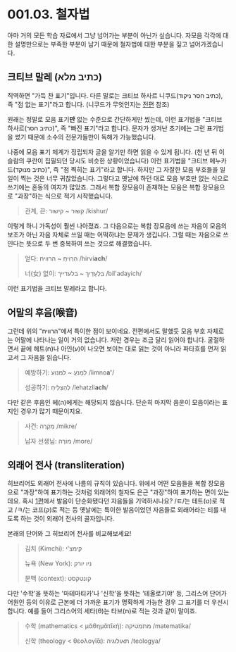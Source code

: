 # 001.03. 철자법
아마 거의 모든 학습 자료에서 그냥 넘어가는 부분이 아닌가
싶습니다. 자모음 각각에 대한 설명만으로는 부족한 부분이
남기 때문에 철자법에 대한 부분을 짚고 넘어가겠습니다.
## 크티브 말레 (כתיב מלא)
직역하면 "가득 찬 표기"입니다. 다른 말로는
크티브 하사르 니쿠드(כתיב חסר ניקוד), 즉
"점 없는 표기"라고 합니다. (니쿠드가 무엇인지는
[전편](./02.diacritics.md) 참조)

원래는 정말로 모음 표기**만**
없는 수준으로 간단하게만 썼는데, 이런 표기법을
"크티브 하사르(כתיב חסר)", 즉 "빠진 표기"라고 합니다.
문자가 생겨난 초기에는 그런 표기법을
썼기 때문에 소수의 전문가들만이
독해가 가능했습니다.

나중에 모음 표기 체계가 정립되자
글을 알기만 하면 읽을 수 있게 됩니다. (천 년 뒤 이슬람의
쿠란이 집필되던 당시도 비슷한 상황이었습니다) 이런
표기법을 "크티브 메누카드(כתיב מנוקד)", 즉
"점 찍히는 표기"라고 합니다. 하지만 그 자잘한 모음 부호들을 일일이
찍는 것은 너무 귀찮았습니다. 그렇다고 옛날에 하던 대로
모음 부호만 없는 식으로 쓰기에는 혼동의 여지가 많았죠.
그래서 복합 장모음이 존재하는 모음은
복합 장모음으로 "과장"하는 식으로 적기 시작했습니다.
> 관계, 끈: קִשּׁוּר ~ קישור /kishur/

이렇게 하니 가독성이 훨씬 나아졌죠. 그 다음으로는
복합 장모음에 쓰는 자음이 모음의 보조가 아닌
자음 자체로 쓰일 때는 어떡하냐는 문제가 생깁니다. 그럴 때는
자음으로 쓰인다는 뜻으로 두 번 중복하여 쓰는 것으로
해결했습니다.
> 얻다: הִרְוִיחַ ~ הרוויח /hirvi**ach**/
>
> 너(女) 없이: בִּלְעָדַיִךְ ~ בלעדייך /bil'adayich/

이런 표기법을 크티브 말레라고 합니다.
## 어말의 후음(喉音)
그런데 위의 "הרוויח"에서 특이한 점이 보이네요. 전편에서도 말했듯
모음 부호 자체로는 어말에 나타나는 일이 거의 없습니다. 저런 경우는
조금 달리 읽어야 합니다. 굴절하면서 끝에 헤트(ח)나 아인(ע)이 나오면
보이는 대로 읽는 것이 아니라 파타흐를
먼저 읽고서 그 자음을 읽습니다.
> 예방하기: לִמְנֹעַ ~ למנוע /limno**a'**/
> 
> 성공하기: לְהַצְלִיחַ /lehatzli**ach**/

다만 같은 후음인 헤(ה)에게는 해당되지 않습니다. 단순히 마지막 음운이
모음이라는 표지인 경우가 많기 때문이지요.
> 사건: מִקְרֶה /mikre/
> 
> 남자 선생님: מוֹרֶה /more/
## 외래어 전사 (transliteration)
히브리어도 외래어 전사에 나름의 규칙이 있습니다. 위에서 어떤
모음들을 복합 장모음으로 "과장"하여 표기하는 것처럼 외래어의
철자도 은근 "과장"하여 표기하는 면이 있는데요. 혹시
[1편](./01.consonants.md)에서 발음이 단순화됐다던 자음들을
기억하시나요? /ㅌ/는 테트(ט)로 적고 /ㅋ/는 코프(ק)로 적는 등
옛날에는 특이한 발음이었던 자음들로 외래어라는 티를
내도록 하는 것이 외래어 전사의 골자입니다.

본래의 단어와 그 히브리어 전사를 비교해보세요!
> 김치 (Kimchi): קימצ'י
> 
> 뉴욕 (New York): ניו יורק
>
> 문맥 (context): קונטקסט

다만 '수학'을 뜻하는 '마테마티카'나 '신학'을 뜻하는
'테올로기야' 등, 그리스어 단어가 어원인 등의 이유로 근본에 더
가까운 표기가 명확하게 가능한 경우 그 표기를 더 우선시합니다.
예를 들어 그리스어의 세타(θ)는 타브(ת)로 적는 것과 같이 말이죠.
> 수학 (mathematics < μᾰθημᾰτῐκή): מתמטיקה /matematika/
>
> 신학 (theology < θεολογῐ́ᾱ): תאולוגיה /teologya/
